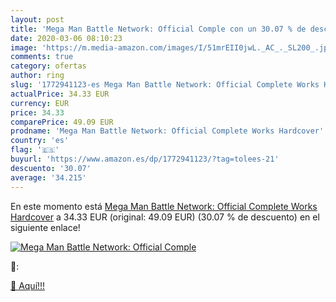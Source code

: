 ```yaml
---
layout: post
title: 'Mega Man Battle Network: Official Comple con un 30.07 % de descuento'
date: 2020-03-06 08:10:23
image: 'https://m.media-amazon.com/images/I/51mrEII0jwL._AC_._SL200_.jpg'
comments: true
category: ofertas
author: ring
slug: '1772941123-es Mega Man Battle Network: Official Complete Works Hardcover'
actualPrice: 34.33 EUR
currency: EUR
price: 34.33
comparePrice: 49.09 EUR
prodname: 'Mega Man Battle Network: Official Complete Works Hardcover'
country: 'es'
flag: '🇪🇸'
buyurl: 'https://www.amazon.es/dp/1772941123/?tag=tolees-21'
descuento: '30.07'
average: '34.215'
---
```


En este momento está [Mega Man Battle Network: Official Complete Works Hardcover](https://www.amazon.es/dp/1772941123/?tag=tolees-21) a 34.33 EUR (original: 49.09 EUR) (30.07 %  de descuento) en el siguiente enlace!

[![Mega Man Battle Network: Official Comple](https://m.media-amazon.com/images/I/51mrEII0jwL._AC_._SL200_.jpg)](https://www.amazon.es/dp/1772941123/?tag=tolees-21)

🔎:


[🛒 Aquí!!!](https://www.amazon.es/dp/1772941123/?tag=tolees-21)
